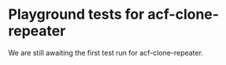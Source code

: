 # Playground tests for acf-clone-repeater
We are still awaiting the first test run for acf-clone-repeater.
